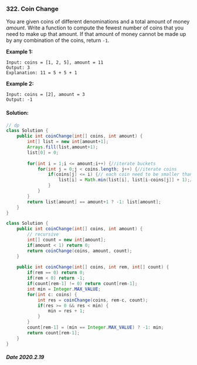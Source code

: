 ### 322. Coin Change

You are given coins of different denominations and a total amount of money *amount*. Write a function to compute the fewest number of coins that you need to make up that amount. If that amount of money cannot be made up by any combination of the coins, return `-1`.

**Example 1:**

```
Input: coins = [1, 2, 5], amount = 11
Output: 3 
Explanation: 11 = 5 + 5 + 1
```

**Example 2:**

```
Input: coins = [2], amount = 3
Output: -1
```

#### Solution:

```java
// dp
class Solution {
    public int coinChange(int[] coins, int amount) {
        int[] list = new int[amount+1];
        Arrays.fill(list,amount+1);
        list[0] = 0;
        
        for(int i = 1;i <= amount;i++) {//iterate buckets
            for(int j = 0;j < coins.length; j++) {//iterate coins
                if(coins[j] <= i) {// each coin need to be smaller than sum
                    list[i] = Math.min(list[i], list[i-coins[j]] + 1);// find smaller amount
                }
            }
        }
        return list[amount] == amount+1 ? -1: list[amount];
    }
}
```

```java
class Solution {
    public int coinChange(int[] coins, int amount) {        
        // recursive
        int[] count = new int[amount];
        if(amount < 1) return 0;
        return coinChange(coins, amount, count);
    }
    
    public int coinChange(int[] coins, int rem, int[] count) {
        if(rem == 0) return 0;
        if(rem < 0) return -1;
        if(count[rem-1] != 0) return count[rem-1];
        int min = Integer.MAX_VALUE;
        for(int c: coins) {
            int res = coinChange(coins, rem-c, count);
            if(res >= 0 && res < min) {
                min = res + 1;
            }
        }
        count[rem-1] = (min == Integer.MAX_VALUE) ? -1: min;
        return count[rem-1];
    }
}
```



##### Date 2020.2.19